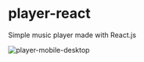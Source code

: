 # player-react
Simple music player made with React.js

![player-mobile-desktop](https://user-images.githubusercontent.com/84479630/212688713-9aab4730-b365-4143-a623-e07af5f71ba8.jpg)

